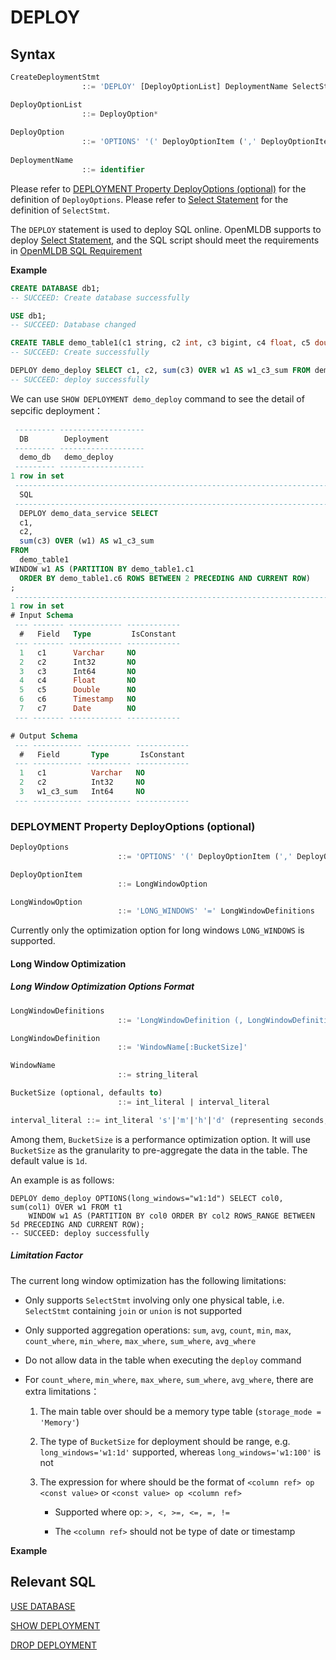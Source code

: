# DEPLOY

## Syntax

```sql
CreateDeploymentStmt
				::= 'DEPLOY' [DeployOptionList] DeploymentName SelectStmt

DeployOptionList
				::= DeployOption*
				    
DeployOption
				::= 'OPTIONS' '(' DeployOptionItem (',' DeployOptionItem)* ')'
				    
DeploymentName
				::= identifier
```

Please refer to [DEPLOYMENT Property DeployOptions (optional)](#deployment-property-deployoptionsoptional) for the definition of `DeployOptions`.
Please refer to [Select Statement](../dql/SELECT_STATEMENT.md) for the definition of `SelectStmt`.

The `DEPLOY` statement is used to deploy SQL online. 
OpenMLDB supports to deploy [Select Statement](../dql/SELECT_STATEMENT.md), and the SQL script should meet the requirements in [OpenMLDB SQL Requirement](../deployment_manage/ONLINE_SERVING_REQUIREMENTS.md)



**Example**

```sql
CREATE DATABASE db1;
-- SUCCEED: Create database successfully

USE db1;
-- SUCCEED: Database changed

CREATE TABLE demo_table1(c1 string, c2 int, c3 bigint, c4 float, c5 double, c6 timestamp, c7 date);
-- SUCCEED: Create successfully

DEPLOY demo_deploy SELECT c1, c2, sum(c3) OVER w1 AS w1_c3_sum FROM demo_table1 WINDOW w1 AS (PARTITION BY demo_table1.c1 ORDER BY demo_table1.c6 ROWS BETWEEN 2 PRECEDING AND CURRENT ROW);
-- SUCCEED: deploy successfully
```

We can use `SHOW DEPLOYMENT demo_deploy` command to see the detail of sepcific deployment：

```sql
 --------- -------------------
  DB        Deployment
 --------- -------------------
  demo_db   demo_deploy
 --------- -------------------
1 row in set
 -----------------------------------------------------------------------------------------------------------------------------------------------------------------------------------------------------------------
  SQL
 -----------------------------------------------------------------------------------------------------------------------------------------------------------------------------------------------------------------
  DEPLOY demo_data_service SELECT
  c1,
  c2,
  sum(c3) OVER (w1) AS w1_c3_sum
FROM
  demo_table1
WINDOW w1 AS (PARTITION BY demo_table1.c1
  ORDER BY demo_table1.c6 ROWS BETWEEN 2 PRECEDING AND CURRENT ROW)
;
 -----------------------------------------------------------------------------------------------------------------------------------------------------------------------------------------------------------------
1 row in set
# Input Schema
 --- ------- ------------ ------------
  #   Field   Type         IsConstant
 --- ------- ------------ ------------
  1   c1      Varchar     NO
  2   c2      Int32       NO
  3   c3      Int64       NO
  4   c4      Float       NO
  5   c5      Double      NO
  6   c6      Timestamp   NO
  7   c7      Date        NO
 --- ------- ------------ ------------

# Output Schema
 --- ----------- ---------- ------------
  #   Field       Type       IsConstant
 --- ----------- ---------- ------------
  1   c1          Varchar   NO
  2   c2          Int32     NO
  3   w1_c3_sum   Int64     NO
 --- ----------- ---------- ------------ 
```


### DEPLOYMENT Property DeployOptions (optional)

```sql
DeployOptions
						::= 'OPTIONS' '(' DeployOptionItem (',' DeployOptionItem)* ')'

DeployOptionItem
						::= LongWindowOption

LongWindowOption
						::= 'LONG_WINDOWS' '=' LongWindowDefinitions
```
Currently only the optimization option for long windows `LONG_WINDOWS` is supported.

#### Long Window Optimization
##### Long Window Optimization Options Format
```sql
LongWindowDefinitions
						::= 'LongWindowDefinition (, LongWindowDefinition)*'

LongWindowDefinition
						::= 'WindowName[:BucketSize]'

WindowName
						::= string_literal

BucketSize (optional, defaults to)
						::= int_literal | interval_literal

interval_literal ::= int_literal 's'|'m'|'h'|'d' (representing seconds, minutes, hours, days)
```
Among them, `BucketSize` is a performance optimization option. It will use `BucketSize` as the granularity to pre-aggregate the data in the table. The default value is `1d`.

An example is as follows:
```sqlite
DEPLOY demo_deploy OPTIONS(long_windows="w1:1d") SELECT col0, sum(col1) OVER w1 FROM t1
    WINDOW w1 AS (PARTITION BY col0 ORDER BY col2 ROWS_RANGE BETWEEN 5d PRECEDING AND CURRENT ROW);
-- SUCCEED: deploy successfully
```

##### Limitation Factor

The current long window optimization has the following limitations:
- Only supports `SelectStmt` involving only one physical table, i.e. `SelectStmt` containing `join` or `union` is not supported

- Only supported aggregation operations: `sum`, `avg`, `count`, `min`, `max`, `count_where`, `min_where`, `max_where`, `sum_where`, `avg_where`

- Do not allow data in the table when executing the `deploy` command

- For `count_where`, `min_where`, `max_where`, `sum_where`, `avg_where`, there are extra limitations：

  1. The main table over should be a memory type table (`storage_mode = 'Memory'`)

  2. The type of `BucketSize` for deployment should be range, e.g.  `long_windows='w1:1d'` supported, whereas `long_windows='w1:100'` is not

  3. The expression for where should be the format of `<column ref> op <const value>` or `<const value> op <column ref>`

     - Supported where op: `>, <, >=, <=, =, !=`

     - The `<column ref>` should not be type of date or timestamp

**Example**



## Relevant SQL

[USE DATABASE](../ddl/USE_DATABASE_STATEMENT.md)

[SHOW DEPLOYMENT](../deployment_manage/SHOW_DEPLOYMENT.md)

[DROP DEPLOYMENT](../deployment_manage/DROP_DEPLOYMENT_STATEMENT.md)


